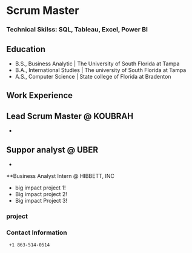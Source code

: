 # Scrum Master

### Technical Skilss: SQL, Tableau, Excel, Power BI

## Education
- B.S., Business Analytic | The University of South Florida at Tampa
- B.A., International Studies | The university of South Florida at Tampa
- A.S., Computer Science | State college of Florida at Bradenton

## Work Experience 
   Lead Scrum Master @ KOUBRAH
-
-

**Suppor analyst @ UBER**
-
-

**Business Analyst Intern @ HIBBETT, INC 
- big impact project 1!
- Big impact project 2!
- Big impact Project 3!

### project 


### Contact Information
     +1 863-514-0514

<!---
ftsoungui/ftsoungui is a ✨ special ✨ repository because its `README.md` (this file) appears on your GitHub profile.
You can click the Preview link to take a look at your changes.
--->
